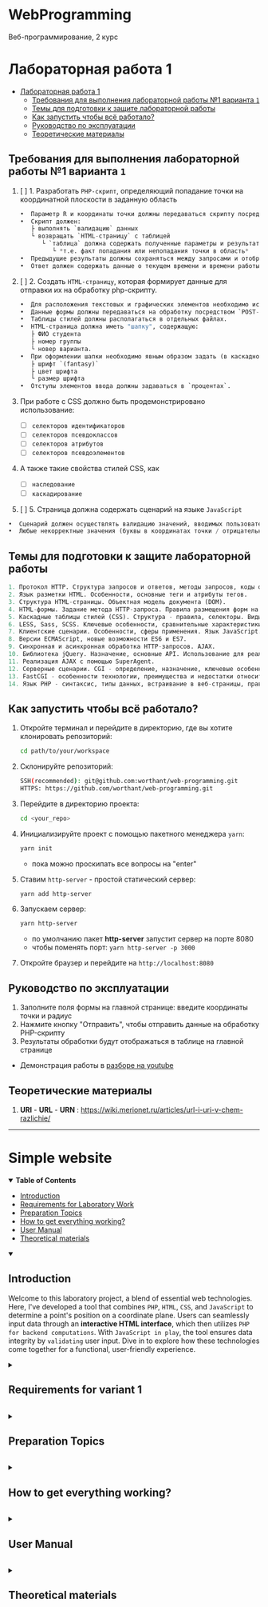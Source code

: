 # WebProgramming
Веб-программирование, 2 курс


# Лабораторная работа 1 

- [Лабораторная работа 1 ](#лабораторная-работа-1-)
  - [Требования для выполнения лабораторной работы №1 варианта `1`](#требования-для-выполнения-лабораторной-работы-1-варианта-1)
  - [Темы для подготовки к защите лабораторной работы](#темы-для-подготовки-к-защите-лабораторной-работы)
  - [Как запустить чтобы всё работало?](#как-запустить-чтобы-всё-работало)
  - [Руководство по эксплуатации](#руководство-по-эксплуатации)
  - [Теоретические материалы](#теоретические-материалы)

## Требования для выполнения лабораторной работы №1 варианта `1`

1. [ ] 1. Разработать `PHP-скрипт`, определяющий попадание точки на координатной плоскости в заданную область

   ```python
   •  Параметр R и координаты точки должны передаваться скрипту посредством `HTTP-запроса`. 
   •  Скрипт должен:
      ├ выполнять `валидацию` данных
      └ возвращать `HTML-страницу` с таблицей
         └ `таблица` должна содержать полученные параметры и результат вычислений
            └ *т.е. факт попадания или непопадания точки в область* 
   •  Предыдущие результаты должны сохраняться между запросами и отображаться в таблице.
   •  Ответ должен содержать данные о текущем времени и времени работы скрипта.
   ```

2. [ ] 2. Создать `HTML-страницу`, которая формирует данные для отправки их на обработку php-скрипту.

   ```python
   •  Для расположения текстовых и графических элементов необходимо использовать `блочную верстку`.
   •  Данные формы должны передаваться на обработку посредством `POST-запроса`.
   •  Таблицы стилей должны располагаться в отдельных файлах.
   •  HTML-страница должна иметь "шапку", содержащую:
      ├ ФИО студента
      ├ номер группы
      └ новер варианта. 
   •  При оформлении шапки необходимо явным образом задать (в каскадной таблице стилей):
      ├ шрифт `(fantasy)`
      ├ цвет шрифта
      └ размер шрифта
   •  Отступы элементов ввода должны задаваться в `процентах`.
   ```

3. При работе с CSS должно быть продемонстрировано использование:  
   - [ ] `селекторов идентификаторов`
   - [ ] `селекторов псевдоклассов`
   - [ ] `селекторов атрибутов`
   - [ ] `селекторов псевдоэлементов`
4. А также такие свойства стилей CSS, как
   - [ ] `наследование`  
   - [ ] `каскадирование`  

5. [ ] 5. Страница должна содержать сценарий на языке `JavaScript`

```python
•  Сценарий должен осуществлять валидацию значений, вводимых пользователем в поля формы
•  Любые некорректные значения (буквы в координатах точки / отрицательный радиус / ... ) должны блокироваться.
```

## Темы для подготовки к защите лабораторной работы

```python
1. Протокол HTTP. Структура запросов и ответов, методы запросов, коды ответов сервера, заголовки запросов и ответов.
2. Язык разметки HTML. Особенности, основные теги и атрибуты тегов.
3. Структура HTML-страницы. Объектная модель документа (DOM).
4. HTML-формы. Задание метода HTTP-запроса. Правила размещения форм на страницах, виды полей ввода.
5. Каскадные таблицы стилей (CSS). Структура - правила, селекторы. Виды селекторов, особенности их применения. Приоритеты правил. Преимущества CSS перед непосредственным заданием стилей через атрибуты тегов.
6. LESS, Sass, SCSS. Ключевые особенности, сравнительные характеристики. Совместимость с браузерами, трансляция в "обычный" CSS.
7. Клиентские сценарии. Особенности, сферы применения. Язык JavaScript.
8. Версии ECMAScript, новые возможности ES6 и ES7.
9. Синхронная и асинхронная обработка HTTP-запросов. AJAX.
10. Библиотека jQuery. Назначение, основные API. Использование для реализации AJAX и работы с DOM.
11. Реализация AJAX с помощью SuperAgent.
12. Серверные сценарии. CGI - определение, назначение, ключевые особенности.
13. FastCGI - особенности технологии, преимущества и недостатки относительно CGI.
14. Язык PHP - синтаксис, типы данных, встраивание в веб-страницы, правила обработки HTTP-запросов. Особенности реализации принципов ООП в PHP.
```

## Как запустить чтобы всё работало?

1. Откройте терминал и перейдите в директорию, где вы хотите клонировать репозиторий:

   ```bash
   cd path/to/your/workspace
   ```

2. Cклонируйте репозиторий:

   ```bash
   SSH(recommended): git@github.com:worthant/web-programming.git
   HTTPS: https://github.com/worthant/web-programming.git
   ```

3. Перейдите в директорию проекта:

   ```bash
   cd <your_repo>
   ```

4. Инициализируйте проект с помощью пакетного менеджера `yarn`:

   ```bash
   yarn init
   ```

   - пока можно проскипать все вопросы на "enter"

5. Ставим `http-server` - простой статический сервер:

   ```bash
   yarn add http-server
   ```

6. Запускаем сервер:

   ```bash
   yarn http-server
   ```

   - по умолчанию пакет **http-server** запустит сервер на порте 8080
   - чтобы поменять порт: `yarn http-server -p 3000`
7. Откройте браузер и перейдите на `http://localhost:8080`

## Руководство по эксплуатации

1. Заполните поля формы на главной странице: введите координаты точки и радиус
2. Нажмите кнопку "Отправить", чтобы отправить данные на обработку PHP-скрипту
3. Результаты обработки будут отображаться в таблице на главной странице

- Демонстрация работы в [разборе на youtube](https://youtu.be/dQw4w9WgXcQ?t=90)

## Теоретические материалы

1. **URI** - **URL** - **URN** : https://wiki.merionet.ru/articles/url-i-uri-v-chem-razlichie/


-----------------
# Simple website 

<details open>
   <summary><b>Table of Contents</b></summary>

   - [Introduction](#intro)
   - [Requirements for Laboratory Work](#requirements)
   - [Preparation Topics](#preparation)
   - [How to get everything working?](#setup)
   - [User Manual](#manual)
   - [Theoretical materials](#theory)
</details>

<a id="intro"></a>
<details open>  
   <summary><h2><b> Introduction </b></h2></summary>

   Welcome to this laboratory project, a blend of essential web technologies. Here, I've developed a tool that combines `PHP`, `HTML`, `CSS`, and `JavaScript` to determine a point's position on a coordinate plane. Users can seamlessly input data through an **interactive HTML interface**, which then utilizes `PHP for backend computations`. With `JavaScript in play`, the tool ensures data integrity by `validating` user input. Dive in to explore how these technologies come together for a functional, user-friendly experience.
</details>
   

<a id="requirements"></a>
<details>  
   <summary><h2><b> Requirements for variant 1 </b></h2></summary>
   
   1. [ ] 1. Develop a `PHP script` that determines whether a point on the coordinate plane falls within a specified area.
   
      ```python
      •  The R parameter and the coordinates of the point should be passed to the script via an `HTTP request`.
      •  The script should:
         ├ perform `validation` of the data
         └ return an `HTML page` with a table
            └ the `table` should contain the received parameters and the result of the calculations
               └ *i.e., the fact of the point falling or not falling into the area*
      •  Previous results should be preserved between requests and displayed in the table.
      •  The response should include data on the current time and the script execution time.
   
   2. [ ] 2. Create an HTML page that generates data for submission for processing by the PHP script.
   
       ```python
       •  `Block layout` should be used for positioning text and graphic elements.
       •  Form data should be sent for processing via a `POST request`.
       •  Stylesheets should be located in separate files.
       •  The HTML page should have a "header" containing:
          ├ student's full name
          ├ group number
          └ variant number. 
       •  When formatting the header, it is necessary to explicitly specify (in the cascading stylesheet):
          ├ font `(fantasy)`
          ├ font color
          └ font size
       •  Input element margins should be specified in `percentages`.
       ```
   
   3. [ ] 3. In working with CSS, the use of the following should be demonstrated:
      - [ ] ID selectors
      - [ ] Pseudo-class selectors
      - [ ] Attribute selectors
      - [ ] Pseudo-element selectors
   
   4. [ ] 4. As well as such CSS style properties as:
      - [ ] inheritance
      - [ ] cascading
   
   5. [ ] 5. The page should contain a script in JavaScript
   
       ```python
       •  The script should validate values entered by the user in form fields
       •  Any incorrect values (letters in point coordinates / negative radius / ... ) should be blocked.
       ```
</details> 


<a id="preparation"></a>
<details>  
   <summary><h2><b> Preparation Topics </b></h2></summary>

   ```python
   1. HTTP protocol. Structure of requests and responses, request methods, server response codes, request and response headers.
   2. HTML markup language. Features, main tags and tag attributes.
   3. Structure of an HTML page. Document Object Model (DOM).
   4. HTML forms. Setting the HTTP request method. Rules for placing forms on pages, types of input fields.
   5. Cascading Style Sheets (CSS). Structure - rules, selectors. Types of selectors, features of their application. Rule priorities. Advantages of CSS over direct style setting via tag attributes.
   6. LESS, Sass, SCSS. Key features, comparative characteristics. Browser compatibility, translation into "ordinary" CSS.
   7. Client scripts. Features, areas of application. JavaScript language.
   8. ECMAScript versions, new features of ES6 and ES7.
   9. Synchronous and asynchronous processing of HTTP requests. AJAX.
   10. jQuery library. Purpose, main API. Usage for implementing AJAX and working with DOM.
   11. Implementing AJAX using SuperAgent.
   12. Server scripts. CGI - definition, purpose, key features.
   13. FastCGI - features of the technology, advantages and disadvantages relative to CGI.
   14. PHP language - syntax, data types, embedding in web pages, rules for handling HTTP requests. Features of the implementation of OOP principles in PHP.
   ```
</details>

<a id="setup"></a>
<details>  
   <summary><h2><b> How to get everything working? </b></h2></summary>

   1. Open the terminal and navigate to the directory where you want to clone the repository:
   
      ```bash
      cd path/to/your/workspace
      ```
   
   2. Clone the repository:
   
      ```bash
      SSH(recommended): git@github.com:worthant/web-programming.git
      HTTPS: https://github.com/worthant/web-programming.git
      ```
   
   3. Navigate to the project directory:
   
      ```bash
      cd <your_repo>
      ```
   
   4. Initialize the project using the package manager `yarn`:
   
      ```bash
      yarn init
      ```
   
      - for now, you can skip all questions by pressing "enter"
   
   5. Install `http-server` - a simple static server:
   
      ```bash
      yarn add http-server
      ```
   
   6. Start the server:
   
      ```bash
      yarn http-server
      ```
   
      - by default, the **http-server** package will start the server on port 8080
      - to change the port: `yarn http-server -p 3000`
   7. Open your browser and navigate to `http://localhost:8080`
</details>

<a id="manual"></a>
<details>  
   <summary><h2><b> User Manual </b></h2></summary>

   1. Fill in the form fields on the main page: enter the point coordinates and radius
   2. Click the "Submit" button to send the data for processing by the PHP script
   3. The processing results will be displayed in the table on the main page
   
   - Demonstration in the [youtube tutorial video](https://youtu.be/dQw4w9WgXcQ?t=90)
</details>

<a id="theory"></a>
<details>  
   <summary><h2><b> Theoretical materials </b></h2></summary>

   1. **URI** - **URL** - **URN** : https://wiki.merionet.ru/articles/url-i-uri-v-chem-razlichie/
</details>
